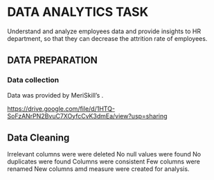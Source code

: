  # DATA ANALYTICS TASK


Understand and analyze employees data and provide insights to HR department, so that they can decrease the attrition rate of employees.


## DATA PREPARATION

### Data collection

Data was provided by MeriSkill’s .

https://drive.google.com/file/d/1HTQ-SoFzANrPN2BvuC7XOyfcCvK3dmEa/view?usp=sharing


## Data Cleaning


Irrelevant columns were were deleted
No null values were found
No duplicates were found
Columns were consistent
Few columns were renamed
New columns amd measure were created for analysis.
